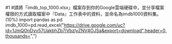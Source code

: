 #1
#請將「imdb_top_1000.xlsx」檔案存到你的Google雲端硬碟中，並分享檔案權限的方式讀取檔案中『Data』工作表中的資料，並命名為imdb1000資料集。(10%)
import pandas as pd
imdb_1000=pd.read_excel("https://drive.google.com/uc?id=1JmQOnDyv57UakbhZb7iVbzlyZNV4OJSa&export=download",header=0,thousands=",")
